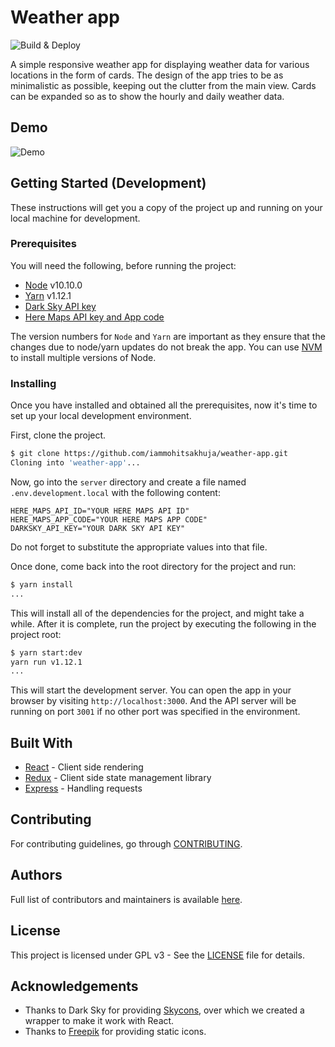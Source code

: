 # Weather app

![Build & Deploy](https://github.com/iammohitsakhuja/weather-app/workflows/Build%20&%20Deploy/badge.svg)

A simple responsive weather app for displaying weather data for various locations
in the form of cards. The design of the app tries to be as minimalistic as possible,
keeping out the clutter from the main view. Cards can be expanded so as to show
the hourly and daily weather data.

## Demo

![Demo](https://user-images.githubusercontent.com/30660843/48339321-f6313f80-e68d-11e8-8b7a-13416da7525d.gif)

## Getting Started (Development)

These instructions will get you a copy of the project up and running on your
local machine for development.

### Prerequisites

You will need the following, before running the project:

- [Node](https://nodejs.org/en/) v10.10.0
- [Yarn](https://yarnpkg.com/en/) v1.12.1
- [Dark Sky API key](https://darksky.net/dev)
- [Here Maps API key and App code](https://developer.here.com/)

The version numbers for `Node` and `Yarn` are important as they ensure that the
changes due to node/yarn updates do not break the app. You can use [NVM](https://github.com/creationix/nvm)
to install multiple versions of Node.

### Installing

Once you have installed and obtained all the prerequisites, now it's time to set
up your local development environment.

First, clone the project.

```bash
$ git clone https://github.com/iammohitsakhuja/weather-app.git
Cloning into 'weather-app'...
```

Now, go into the `server` directory and create a file named `.env.development.local`
with the following content:

```
HERE_MAPS_API_ID="YOUR HERE MAPS API ID"
HERE_MAPS_APP_CODE="YOUR HERE MAPS APP CODE"
DARKSKY_API_KEY="YOUR DARK SKY API KEY"
```

Do not forget to substitute the appropriate values into that file.

Once done, come back into the root directory for the project and run:

```bash
$ yarn install
...
```

This will install all of the dependencies for the project, and might take a while.
After it is complete, run the project by executing the following in the project
root:

```bash
$ yarn start:dev
yarn run v1.12.1
...
```

This will start the development server. You can open the app in your browser by
visiting `http://localhost:3000`. And the API server will be running on port `3001`
if no other port was specified in the environment.

## Built With

- [React](https://reactjs.org/) - Client side rendering
- [Redux](https://redux.js.org/) - Client side state management library
- [Express](https://expressjs.com/) - Handling requests

## Contributing

For contributing guidelines, go through [CONTRIBUTING](.github/CONTRIBUTING.md).

## Authors

Full list of contributors and maintainers is available [here](.github/CONTRIBUTORS.md).

## License

This project is licensed under GPL v3 - See the [LICENSE](LICENSE) file for
details.

## Acknowledgements

- Thanks to Dark Sky for providing [Skycons](https://github.com/darkskyapp/skycons),
  over which we created a wrapper to make it work with React.
- Thanks to [Freepik](https://www.flaticon.com/) for providing static icons.

